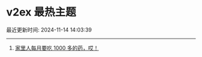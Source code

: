 # v2ex 最热主题

最近更新时间: 2024-11-14 14:03:39

--- 
1. [家里人每月要吃 1000 多的药，哎！](https://www.v2ex.com/t/1089385) 

